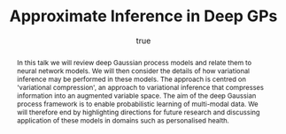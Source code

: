 ---
title: Approximate Inference in Deep GPs
venue: Gatsby Computational Neuroscience Unit, University College London, U.K.
year: '2014'
published: 2014-10-23
abstract: "In this talk we will review deep Gaussian process models and relate them
  to neural network models. We will then consider the details of how variational inference
  may be performed in these models. The approach is centred on 'variational compression',
  an approach to variational inference that compresses information into an augmented
  variable space. The aim of the deep Gaussian process framework is to enable probabilistic
  learning of multi-modal data. We will therefore end by highlighting directions for
  future research and discussing application of these models in domains such as personalised
  health."
author:
- family: Lawrence
  given: Neil D.
  gscholar: r3SJcvoAAAAJ
  institute: University of Sheffield
  twitter: lawrennd
  url: http://inverseprobability.com
categories:
- Lawrence-ucl14c
day: '23'
errata: []
extras: []
key: Lawrence-ucl14c
layout: talk
linkpdf: http://staffwww.dcs.shef.ac.uk/people/N.Lawrence/talks/deepgp_ucl14b.pdf
month: 10
section: pre
---
